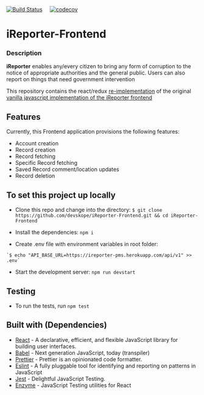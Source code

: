 [![Build Status](https://travis-ci.org/devskope/iReporter-Frontend.svg?branch=develop)](https://travis-ci.org/devskope/iReporter-Frontend) &nbsp; &nbsp;
[![codecov](https://codecov.io/gh/devskope/iReporter-Frontend/branch/master/graph/badge.svg)](https://codecov.io/gh/devskope/iReporter-Frontend)
# iReporter-Frontend

### Description
**iReporter** enables any/every citizen to bring any form of corruption to the notice of appropriate authorities and the general public. Users can also report on things that need government intervention

This repository contains the react/redux [re-implementation](https://ireporter-front-staging.herokuapp.com) of the original [vanilla javascript implementation of the iReporter frontend](https://devskope.github.io/iReporter)

## Features
Currently, this Frontend application provisions the following features:
 - Account creation
 - Record creation
 - Record fetching
 - Specific Record fetching
 - Saved Record comment/location updates
 - Record deletion

## To set this project up locally
* Clone this repo and change into the directory:
 `$ git clone https://github.com/devskope/iReporter-Frontend.git && cd iReporter-Frontend`

* Install the dependencies:  `npm i`

* Create .env file with environment variables in root folder:
``` gherkin
`$ echo "API_BASE_URL=https://ireporter-pms.herokuapp.com/api/v1" >> .env`   
```
* Start the development server: `npm run devstart`

## Testing
* To run the tests, run `npm test`



## Built with (Dependencies)
- [React](https://github.com/facebook/react) - A declarative, efficient, and flexible JavaScript library for building user interfaces. 
- [Babel](https://github.com/babel/babel) - Next generation JavaScript, today (transpiler)
- [Prettier](https://github.com/prettier/prettier) - Prettier is an opinionated code formatter.
- [Eslint](https://github.com/eslint/eslint) - A fully pluggable tool for identifying and reporting on patterns in JavaScript
- [Jest](https://github.com/facebook/jest) - Delightful JavaScript Testing.
- [Enzyme](https://github.com/airbnb/enzyme) - JavaScript Testing utilities for React
